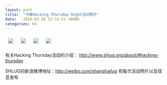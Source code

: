 ```yaml
---
layout: post
title:  "今晚Hacking Thursday Night活动照片"
date:   2019-03-28 12:31:51 +0000
categories: h4
---
```


[<img style='margin:10px;' src='/res2019q1/j328.h4/j328_1946_2400+08.1920p.jpg'>](/res2019q1/j328.h4/j328_1946_2400+08.JPG)
[<img style='margin:10px;' src='/res2019q1/j328.h4/j328_1946_3700+08.1920p.jpg'>](/res2019q1/j328.h4/j328_1946_3700+08.JPG)
[<img style='margin:10px;' src='/res2019q1/j328.h4/j328_1946_5700+08.1920p.jpg'>](/res2019q1/j328.h4/j328_1946_5700+08.JPG)
[<img style='margin:10px;' src='/res2019q1/j328.h4/j328_2029_3500+08.1920p.jpg'>](/res2019q1/j328.h4/j328_2029_3500+08.JPG)

有关Hacking Thursday活动的介绍：
http://www.shlug.org/about/#hacking-thursday

SHLUG的新浪微博地址：http://weibo.com/shanghailug 有每次活动照片以及信息发布


